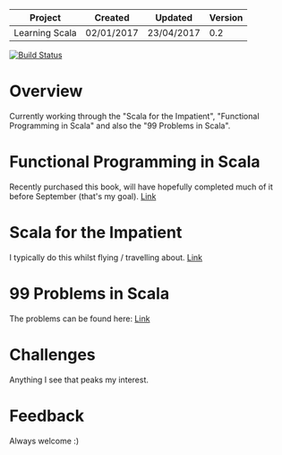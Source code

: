 
| Project        | Created    | Updated    | Version |
|----------------|------------|------------|---------|
| Learning Scala | 02/01/2017 | 23/04/2017 | 0.2     |

[![Build Status](https://travis-ci.org/dandxy89/LearningScala.svg?branch=master)](https://travis-ci.org/dandxy89/LearningScala)

# Overview

Currently working through the "Scala for the Impatient", "Functional Programming in Scala" and also the "99 Problems in Scala".

# Functional Programming in Scala

Recently purchased this book, will have hopefully completed much of it before September (that's my goal). [Link](https://www.manning.com/books/functional-programming-in-scala)

# Scala for the Impatient

I typically do this whilst flying / travelling about. [Link](http://horstmann.com/scala/)

# 99 Problems in Scala

The problems can be found here: [Link](http://aperiodic.net/phil/scala/s-99/)

# Challenges

Anything I see that peaks my interest.

# Feedback

Always welcome :)
